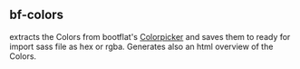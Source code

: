 bf-colors
---

extracts the Colors from bootflat's [Colorpicker](http://bootflat.github.io/color-picker.html) and saves them to ready for import sass file as hex or rgba. Generates also an html overview of the Colors.

